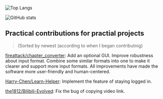 ![Top Langs](https://github-readme-stats-ethkuil.vercel.app/api/top-langs/?username=Ethkuil&layout=compact)

![GitHub stats](https://github-readme-stats-ethkuil.vercel.app/api?username=Ethkuil&count_private=true)

## Practical contributions for practial projects

> (Sorted by newest (according to when I began contributnig)

[fireattack/chapter_converter](https://github.com/fireattack/chapter_converter): Add an optional GUI. Improve robustness about input format. Combine some similar formats into one to make it clearer and support more input formats. All improvements have made the software more user-friendly and human-centered.

[Harry-Chen/Learn-Helper](https://github.com/Harry-Chen/Learn-Helper): Implement the feature of staying logged in.

[the1812/Bilibili-Evolved](https://github.com/the1812/Bilibili-Evolved): Fix the bug of copying video link.
